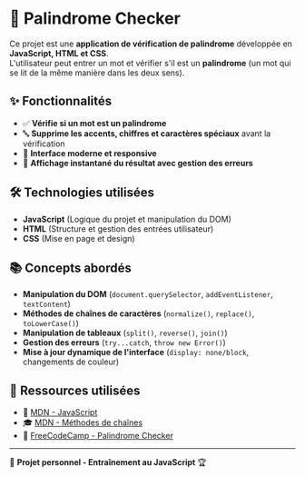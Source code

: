 # 🔁 Palindrome Checker  

Ce projet est une **application de vérification de palindrome** développée en **JavaScript, HTML et CSS**.  
L'utilisateur peut entrer un mot et vérifier s'il est un **palindrome** (un mot qui se lit de la même manière dans les deux sens).  

## ✨ Fonctionnalités  

- ✅ **Vérifie si un mot est un palindrome**  
- 🔤 **Supprime les accents, chiffres et caractères spéciaux** avant la vérification  
- 🎨 **Interface moderne et responsive**  
- 🚀 **Affichage instantané du résultat avec gestion des erreurs**  

## 🛠️ Technologies utilisées  

- **JavaScript** (Logique du projet et manipulation du DOM)  
- **HTML** (Structure et gestion des entrées utilisateur)  
- **CSS** (Mise en page et design)  

## 📚 Concepts abordés  

- **Manipulation du DOM** (`document.querySelector`, `addEventListener`, `textContent`)  
- **Méthodes de chaînes de caractères** (`normalize()`, `replace()`, `toLowerCase()`)  
- **Manipulation de tableaux** (`split()`, `reverse()`, `join()`)  
- **Gestion des erreurs** (`try...catch`, `throw new Error()`)  
- **Mise à jour dynamique de l'interface** (`display: none/block`, changements de couleur)  

## 📖 Ressources utilisées  

- 📘 [MDN - JavaScript](https://developer.mozilla.org/fr/docs/Web/JavaScript)  
- 🎓 [MDN - Méthodes de chaînes](https://developer.mozilla.org/fr/docs/Web/JavaScript/Reference/Global_Objects/String)  
- 🚀 [FreeCodeCamp - Palindrome Checker](https://www.freecodecamp.org/)  

---  
🔗 **Projet personnel - Entraînement au JavaScript** 🏆  
